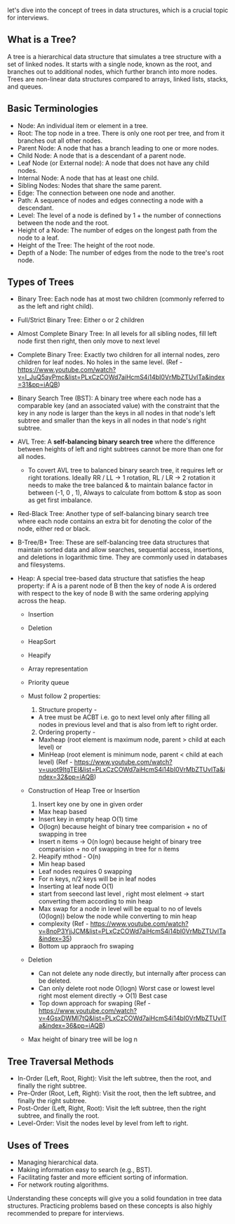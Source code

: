 let's dive into the concept of trees in data structures, which is a crucial topic for interviews.

## What is a Tree?

A tree is a hierarchical data structure that simulates a tree structure with a set of linked nodes. It starts with a single node, known as the root, and branches out to additional nodes, which further branch into more nodes. Trees are non-linear data structures compared to arrays, linked lists, stacks, and queues.

## Basic Terminologies

- Node: An individual item or element in a tree.
- Root: The top node in a tree. There is only one root per tree, and from it branches out all other nodes.
- Parent Node: A node that has a branch leading to one or more nodes.
- Child Node: A node that is a descendant of a parent node.
- Leaf Node (or External node): A node that does not have any child nodes.
- Internal Node: A node that has at least one child.
- Sibling Nodes: Nodes that share the same parent.
- Edge: The connection between one node and another.
- Path: A sequence of nodes and edges connecting a node with a descendant.
- Level: The level of a node is defined by 1 + the number of connections between the node and the root.
- Height of a Node: The number of edges on the longest path from the node to a leaf.
- Height of the Tree: The height of the root node.
- Depth of a Node: The number of edges from the node to the tree's root node.

## Types of Trees 

- Binary Tree: Each node has at most two children (commonly referred to as the left and right child).

- Full/Strict Binary Tree: Either o or 2 children

- Almost Complete Binary Tree: In all levels for all sibling nodes, fill left node first then right, then only move to next level

- Complete Binary Tree: Exactly two children for all internal nodes, zero children for leaf nodes. No holes in the same level.
(Ref - https://www.youtube.com/watch?v=I_JuQ5ayPmc&list=PLxCzCOWd7aiHcmS4i14bI0VrMbZTUvlTa&index=31&pp=iAQB)

- Binary Search Tree (BST): A binary tree where each node has a comparable key (and an associated value) with the constraint that the key in any node is larger than the keys in all nodes in that node's left subtree and smaller than the keys in all nodes in that node's right subtree.

- AVL Tree: A **self-balancing binary search tree** where the difference between heights of left and right subtrees cannot be more than one for all nodes.
    - To covert AVL tree to balanced binary search tree, it requires left or right torations. Ideally
      RR / LL -> 1 rotation, RL / LR -> 2 rotation it needs to make the tree balanced & to maintain balance factor in between (-1, 0 , 1), Always to calculate from bottom & stop as soon as get first imbalance.

- Red-Black Tree: Another type of self-balancing binary search tree where each node contains an extra bit for denoting the color of the node, either red or black.

- B-Tree/B+ Tree: These are self-balancing tree data structures that maintain sorted data and allow searches, sequential access, insertions, and deletions in logarithmic time. They are commonly used in databases and filesystems.

- Heap: A special tree-based data structure that satisfies the heap property: if A is a parent node of B then the key of node A is ordered with respect to the key of node B with the same ordering applying across the heap.
    - Insertion
    - Deletion
    - HeapSort
    - Heapify
    - Array representation
    - Priority queue
 
    - Must follow 2 properties:
      1. Structure property - 
        - A tree must be ACBT 
        i.e. go to next level only after filling all nodes in previous level and 
        that is also from left to right order.
      2. Ordering property - 
        - Maxheap (root element is maximum node, parent > child at each level) or 
        - MinHeap (root element is minimum node, parent < child at each level)
      (Ref - https://www.youtube.com/watch?v=uuot9ItgTEI&list=PLxCzCOWd7aiHcmS4i14bI0VrMbZTUvlTa&index=32&pp=iAQB)

    - Construction of Heap Tree or Insertion
      1. Insert key one by one in given order 
        - Max heap based
        - Insert key in empty heap O(1) time
        - O(logn) because height of binary tree comparision + no of swapping in tree
        - Insert n items -> O(n logn) because height of binary tree comparision + no of swapping in tree for n items
        
      2. Heapify mthod - O(n)
        - Min heap based
        - Leaf nodes requires 0 swapping
        - For n keys, n/2 keys will be in leaf nodes
        - Inserting at leaf node O(1)
        - start from seecond last level , right most elelment -> start converting them according to min heap
        - Max swap for a node in level will be equal to no of levels (O(logn)) below the node while converting to min heap 
        - complexity (Ref - https://www.youtube.com/watch?v=8noP3YjjJCM&list=PLxCzCOWd7aiHcmS4i14bI0VrMbZTUvlTa&index=35)
        - Bottom up appraoch fro swaping

    - Deletion 
      - Can not delete any node directly, but internally after process can be deleted.
      - Can only delete root node O(logn) Worst case or lowest level right most element directly -> O(1) Best case
      - Top down approach for swaping
      (Ref - https://www.youtube.com/watch?v=4GsxDWMI7tQ&list=PLxCzCOWd7aiHcmS4i14bI0VrMbZTUvlTa&index=36&pp=iAQB)

    - Max height of binary tree will be log n

## Tree Traversal Methods

- In-Order (Left, Root, Right): Visit the left subtree, then the root, and finally the right subtree.
- Pre-Order (Root, Left, Right): Visit the root, then the left subtree, and finally the right subtree.
- Post-Order (Left, Right, Root): Visit the left subtree, then the right subtree, and finally the root.
- Level-Order: Visit the nodes level by level from left to right.

## Uses of Trees

- Managing hierarchical data.
- Making information easy to search (e.g., BST).
- Facilitating faster and more efficient sorting of information.
- For network routing algorithms.

Understanding these concepts will give you a solid foundation in tree data structures. Practicing problems based on these concepts is also highly recommended to prepare for interviews.
